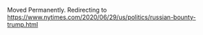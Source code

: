 Moved Permanently. Redirecting to
https://www.nytimes.com/2020/06/29/us/politics/russian-bounty-trump.html
